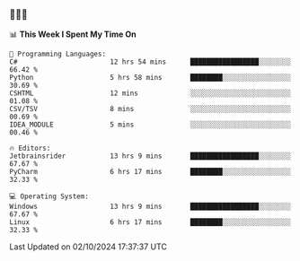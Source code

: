 ### 👋👋👋
<!--START_SECTION:waka-->
📊 **This Week I Spent My Time On** 

```text
💬 Programming Languages: 
C#                       12 hrs 54 mins      █████████████████░░░░░░░░   66.42 % 
Python                   5 hrs 58 mins       ████████░░░░░░░░░░░░░░░░░   30.69 % 
CSHTML                   12 mins             ░░░░░░░░░░░░░░░░░░░░░░░░░   01.08 % 
CSV/TSV                  8 mins              ░░░░░░░░░░░░░░░░░░░░░░░░░   00.69 % 
IDEA_MODULE              5 mins              ░░░░░░░░░░░░░░░░░░░░░░░░░   00.46 % 

🔥 Editors: 
Jetbrainsrider           13 hrs 9 mins       █████████████████░░░░░░░░   67.67 % 
PyCharm                  6 hrs 17 mins       ████████░░░░░░░░░░░░░░░░░   32.33 % 

💻 Operating System: 
Windows                  13 hrs 9 mins       █████████████████░░░░░░░░   67.67 % 
Linux                    6 hrs 17 mins       ████████░░░░░░░░░░░░░░░░░   32.33 % 
```


 Last Updated on 02/10/2024 17:37:37 UTC
<!--END_SECTION:waka-->
